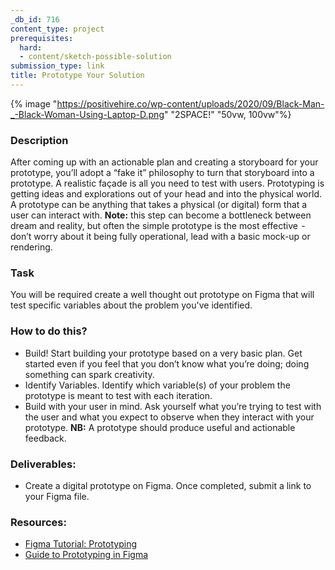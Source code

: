 ```yaml
---
_db_id: 716
content_type: project
prerequisites:
  hard:
  - content/sketch-possible-solution
submission_type: link
title: Prototype Your Solution
---
```


{% image "https://positivehire.co/wp-content/uploads/2020/09/Black-Man-_-Black-Woman-Using-Laptop-D.png" "2SPACE!" "50vw, 100vw"%}

### Description

After coming up with an actionable plan and creating a storyboard for your prototype, you’ll adopt a “fake it” philosophy to turn that storyboard into a prototype. A realistic façade is all you need to test with users. Prototyping is getting ideas and explorations out of your head and into the physical world. A prototype can be anything that takes a physical (or digital) form that a user can interact with. **Note:** this step can become a bottleneck between dream and reality, but often the simple prototype is the most effective  -  don’t worry about it being fully operational, lead with a basic mock-up or rendering.

### Task

You will be required create a well thought out prototype on Figma that will test specific variables about the problem you've identified.

### How to do this?

- Build! Start building your prototype based on a very basic plan. Get started even if you feel that you don’t know what you’re doing; doing something can spark creativity.
- Identify Variables. Identify which variable(s) of your problem the prototype is meant to test with each iteration.
- Build with your user in mind. Ask yourself what you’re trying to test with the user and what you expect to observe when they interact with your prototype.
  **NB:** A prototype should produce useful and actionable feedback.

### Deliverables:

- Create a digital prototype on Figma. Once completed, submit a link to your Figma file.

### Resources:

- [Figma Tutorial: Prototyping](https://www.youtube.com/watch?v=-sAAa-CCOcg)
- [Guide to Prototyping in Figma](https://help.figma.com/hc/en-us/articles/360040314193-Guide-to-prototyping-in-Figma)